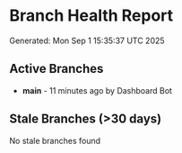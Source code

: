 # Branch Health Report
Generated: Mon Sep  1 15:35:37 UTC 2025

## Active Branches
- **main** - 11 minutes ago by Dashboard Bot

## Stale Branches (>30 days)
No stale branches found

